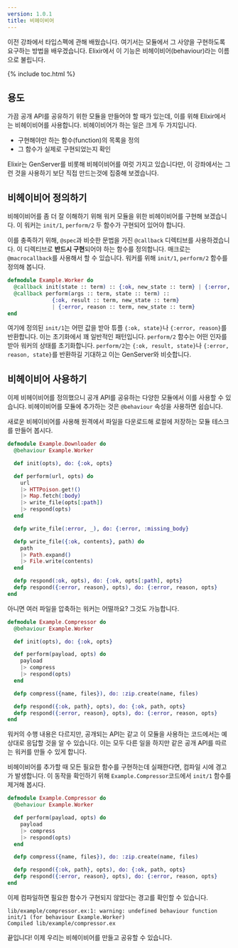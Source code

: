 ```yaml
---
version: 1.0.1
title: 비헤이비어
---
```


이전 강좌에서 타입스펙에 관해 배웠습니다. 여기서는 모듈에서 그 사양을 구현하도록 요구하는 방법을 배우겠습니다. Elixir에서 이 기능은 비헤이비어(behaviour)라는 이름으로 불립니다.

{% include toc.html %}

## 용도

가끔 공개 API를 공유하기 위한 모듈을 만들어야 할 때가 있는데, 이를 위해 Elixir에서는 비헤이비어를 사용합니다. 비헤이비어가 하는 일은 크게 두 가지입니다.

+ 구현해야만 하는 함수(function)의 목록을 정의
+ 그 함수가 실제로 구현되었는지 확인

Elixir는 GenServer를 비롯해 비헤이비어를 여럿 가지고 있습니다만, 이 강좌에서는 그런 것을 사용하기 보단 직접 만드는것에 집중해 보겠습니다.

## 비헤이비어 정의하기

비헤이비어를 좀 더 잘 이해하기 위해 워커 모듈을 위한 비헤이비어를 구현해 보겠습니다. 이 워커는 `init/1`, `perform/2` 두 함수가 구현되어 있어야 합니다.

이를 충족하기 위해, `@spec`과 비슷한 문법을 가진 `@callback` 디렉티브를 사용하겠습니다. 이 디렉티브로 **반드시 구현**되어야 하는 함수를 정의합니다. 매크로는 `@macrocallback`를 사용해서 할 수 있습니다. 워커를 위해 `init/1`, `perform/2` 함수를 정의해 봅니다.

```elixir
defmodule Example.Worker do
  @callback init(state :: term) :: {:ok, new_state :: term} | {:error, reason :: term}
  @callback perform(args :: term, state :: term) ::
              {:ok, result :: term, new_state :: term}
              | {:error, reason :: term, new_state :: term}
end
```

여기에 정의된 `init/1`는 어떤 값을 받아 튜플 `{:ok, state}`나 `{:error, reason}`를 반환합니다. 이는 초기화에서 꽤 일반적인 패턴입니다. `perform/2` 함수는 어떤 인자를 받아 워커의 상태를 초기화합니다. `perform/2`는 `{:ok, result, state}`나 `{:error, reason, state}`를 반환하길 기대하고 이는 GenServer와 비슷합니다.

## 비헤이비어 사용하기

이제 비헤이비어를 정의했으니 공개 API를 공유하는 다양한 모듈에서 이를 사용할 수 있습니다. 비헤이비어를 모듈에 추가하는 것은 `@behaviour` 속성을 사용하면 쉽습니다.

새로운 비헤이비어를 사용해 원격에서 파일을 다운로드해 로컬에 저장하는 모듈 테스크를 만들어 봅시다.

```elixir
defmodule Example.Downloader do
  @behaviour Example.Worker

  def init(opts), do: {:ok, opts}

  def perform(url, opts) do
    url
    |> HTTPoison.get!()
    |> Map.fetch(:body)
    |> write_file(opts[:path])
    |> respond(opts)
  end

  defp write_file(:error, _), do: {:error, :missing_body}

  defp write_file({:ok, contents}, path) do
    path
    |> Path.expand()
    |> File.write(contents)
  end

  defp respond(:ok, opts), do: {:ok, opts[:path], opts}
  defp respond({:error, reason}, opts), do: {:error, reason, opts}
end
```

아니면 여러 파일을 압축하는 워커는 어떨까요? 그것도 가능합니다.

```elixir
defmodule Example.Compressor do
  @behaviour Example.Worker

  def init(opts), do: {:ok, opts}

  def perform(payload, opts) do
    payload
    |> compress
    |> respond(opts)
  end

  defp compress({name, files}), do: :zip.create(name, files)

  defp respond({:ok, path}, opts), do: {:ok, path, opts}
  defp respond({:error, reason}, opts), do: {:error, reason, opts}
end
```

워커의 수행 내용은 다르지만, 공개되는 API는 같고 이 모듈을 사용하는 코드에서는 예상대로 응답할 것을 알 수 있습니다. 이는 모두 다른 일을 하지만 같은 공개 API를 따르는 워커를 만들 수 있게 합니다.

비헤이비어를 추가할 때 모든 필요한 함수를 구현하는데 실패한다면, 컴파일 시에 경고가 발생합니다. 이 동작을 확인하기 위해 `Example.Compressor`코드에서 `init/1` 함수를 제거해 봅시다.

```elixir
defmodule Example.Compressor do
  @behaviour Example.Worker

  def perform(payload, opts) do
    payload
    |> compress
    |> respond(opts)
  end

  defp compress({name, files}), do: :zip.create(name, files)

  defp respond({:ok, path}, opts), do: {:ok, path, opts}
  defp respond({:error, reason}, opts), do: {:error, reason, opts}
end
```

이제 컴파일하면 필요한 함수가 구현되지 않았다는 경고를 확인할 수 있습니다.

```shell
lib/example/compressor.ex:1: warning: undefined behaviour function init/1 (for behaviour Example.Worker)
Compiled lib/example/compressor.ex
```

끝입니다! 이제 우리는 비헤이비어를 만들고 공유할 수 있습니다.
